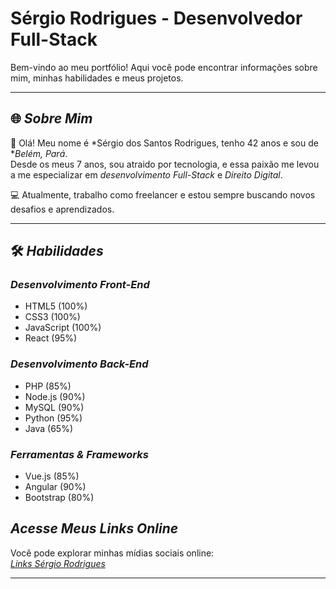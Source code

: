 # Sérgio Rodrigues - Desenvolvedor Full-Stack

Bem-vindo ao meu portfólio! Aqui você pode encontrar informações sobre mim, minhas habilidades e meus projetos.

---

## 🌐 *Sobre Mim*

👋 Olá! Meu nome é *Sérgio dos Santos Rodrigues, tenho 42 anos e sou de **Belém, Pará*.  
Desde os meus 7 anos, sou atraido por tecnologia, e essa paixão me levou a me especializar em *desenvolvimento Full-Stack* e *Direito Digital*. 

💻 Atualmente, trabalho como freelancer e estou sempre buscando novos desafios e aprendizados.

---

## 🛠 *Habilidades*

### *Desenvolvimento Front-End*
- HTML5 (100%)
- CSS3 (100%)
- JavaScript (100%)
- React (95%)

### *Desenvolvimento Back-End*
- PHP (85%)
- Node.js (90%)
- MySQL (90%)
- Python (95%)
- Java (65%)

### *Ferramentas & Frameworks*
- Vue.js (85%)
- Angular (90%)
- Bootstrap (80%)
## *Acesse Meus Links Online*

Você pode explorar minhas mídias sociais online:  
[*Links Sérgio Rodrigues*](https://sradvocacia.w3spaces.com/)

---
